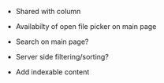 


- Shared with column

- Availabilty of open file picker on main page
- Search on main page? 
- Server side filtering/sorting?

- Add indexable content

